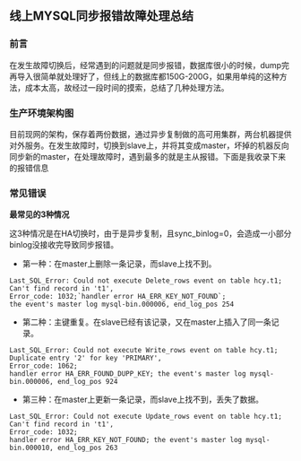 ## 线上MYSQL同步报错故障处理总结
### 前言

在发生故障切换后，经常遇到的问题就是同步报错，数据库很小的时候，dump完再导入很简单就处理好了，但线上的数据库都150G-200G，如果用单纯的这种方法，成本太高，故经过一段时间的摸索，总结了几种处理方法。

### 生产环境架构图

目前现网的架构，保存着两份数据，通过异步复制做的高可用集群，两台机器提供对外服务。在发生故障时，切换到slave上，并将其变成master，坏掉的机器反向同步新的master，在处理故障时，遇到最多的就是主从报错。下面是我收录下来的报错信息

### 常见错误

**最常见的3种情况**

这3种情况是在HA切换时，由于是异步复制，且sync_binlog=0，会造成一小部分binlog没接收完导致同步报错。

- 第一种：在master上删除一条记录，而slave上找不到。
```
Last_SQL_Error: Could not execute Delete_rows event on table hcy.t1; 
Can't find record in 't1', 
Error_code: 1032;`handler error HA_ERR_KEY_NOT_FOUND`; 
the event's master log mysql-bin.000006, end_log_pos 254
```

- 第二种：主键重复。在slave已经有该记录，又在master上插入了同一条记录。
```
Last_SQL_Error: Could not execute Write_rows event on table hcy.t1; 
Duplicate entry '2' for key 'PRIMARY', 
Error_code: 1062; 
handler error HA_ERR_FOUND_DUPP_KEY; the event's master log mysql-bin.000006, end_log_pos 924

```
- 第三种：在master上更新一条记录，而slave上找不到，丢失了数据。
```
Last_SQL_Error: Could not execute Update_rows event on table hcy.t1;
Can't find record in 't1', 
Error_code: 1032; 
handler error HA_ERR_KEY_NOT_FOUND; the event's master log mysql-bin.000010, end_log_pos 263
```




